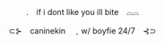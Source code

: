 <p align="center">
‎.　if i dont like you ill bite　⌓⌓

<p align="center">
‎⊂⊱　caninekin　﹐w/ boyfie 24/7　⊰⊃
